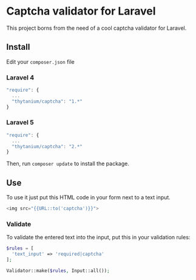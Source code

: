 # Captcha validator for Laravel

This project borns from the need of a cool captcha validator for Laravel.

## Install
Edit your `composer.json` file
### Laravel 4
```javascript
"require": {
  ...
  "thytanium/captcha": "1.*"
}
```
### Laravel 5
```javascript
"require": {
  ...
  "thytanium/captcha": "2.*"
}
```
Then, run `composer update` to install the package.

## Use
To use it just put this HTML code in your form next to a text input.
```php 
<img src="{{URL::to('captcha')}}">
```

### Validate
To validate the entered text into the input, put this in your validation rules:
```php
$rules = [
  'text_input' => 'required|captcha'
];

Validator::make($rules, Input::all());
```

